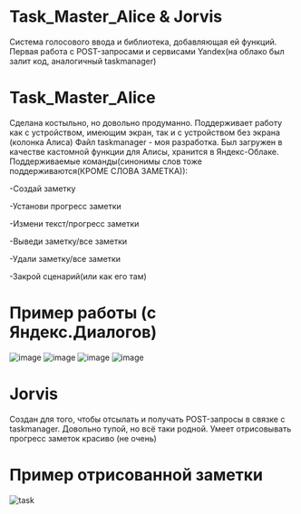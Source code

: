 # Task_Master_Alice & Jorvis
Система голосового ввода и библиотека, добавляющая ей функций. Первая работа с POST-запросами и сервисами Yandex(на облако был залит код, аналогичный taskmanager)

# Task_Master_Alice
Сделана костыльно, но довольно продуманно. Поддерживает работу как с устройством, имеющим экран, так и с устройством без экрана (колонка Алиса)
Файл taskmanager - моя разработка. Был загружен в качестве кастомной функции для Алисы, хранится в Яндекс-Облаке.
Поддерживаемые команды(синонимы слов тоже поддерживаются(КРОМЕ СЛОВА ЗАМЕТКА)):

-Создай заметку 

-Установи прогресс заметки

-Измени текст/прогресс заметки

-Выведи заметку/все заметки

-Удали заметку/все заметки

-Закрой сценарий(или как его там)

# Пример работы (с Яндекс.Диалогов)

![image](https://github.com/Blaffy9090/Task_Master_Alice/assets/119712032/342ed86b-9753-42f1-afc7-af197e935614)
![image](https://github.com/Blaffy9090/Task_Master_Alice/assets/119712032/b90844e6-b7be-4586-8397-d8094c6386c1)
![image](https://github.com/Blaffy9090/Task_Master_Alice/assets/119712032/ae321bf5-f1da-487d-9a72-7f5fb70d8930)
![image](https://github.com/Blaffy9090/Task_Master_Alice/assets/119712032/aab44c6f-24f5-423f-8d03-5c251c0c5956)


# Jorvis
Создан для того, чтобы отсылать и получать POST-запросы в связке с taskmanager.
Довольно тупой, но всё таки родной. Умеет отрисовывать прогресс заметок красиво (не очень) 

# Пример отрисованной заметки
![task](https://github.com/Blaffy9090/Task_Master_Alice/assets/119712032/cccd2ae1-a234-4974-834c-ab7ef683af58)
